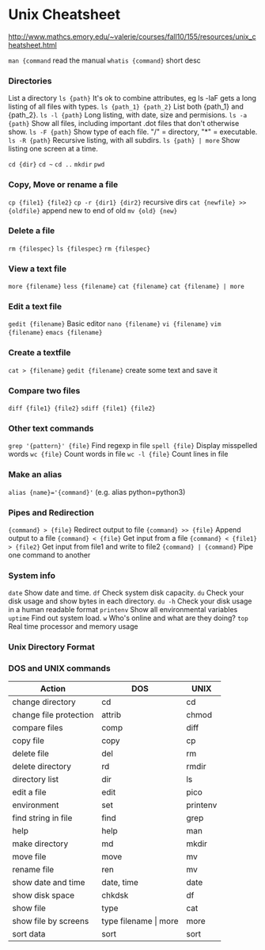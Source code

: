 # Unix Cheatsheet
http://www.mathcs.emory.edu/~valerie/courses/fall10/155/resources/unix_cheatsheet.html

`man {command` read the manual
`whatis {command}` short desc

### Directories
List a directory
`ls {path}`	It's ok to combine attributes, eg ls -laF gets a long listing of all files with types.
`ls {path_1} {path_2}`	List both {path_1} and {path_2}.
`ls -l {path}`	Long listing, with date, size and permisions.
`ls -a {path}`	Show all files, including important .dot files that don't otherwise show.
`ls -F {path}`	Show type of each file. "/" = directory, "*" = executable.
`ls -R {path}`	Recursive listing, with all subdirs.
`ls {path} | more`	Show listing one screen at a time.

`cd {dir}`
`cd ~`
`cd ..`
`mkdir`
`pwd`

### Copy, Move or rename a file
`cp {file1} {file2}`
`cp -r {dir1} {dir2}` recursive dirs
`cat {newfile} >> {oldfile}` append new to end of old
`mv {old} {new}`

### Delete a file
`rm {filespec}`
`ls {filespec}`
`rm {filespec}`

### View a text file
`more {filename}`
`less {filename}`
`cat {filename}`
`cat {filename} | more`

### Edit a text file
`gedit {filename}` Basic editor
`nano {filename}`
`vi {filename}`
`vim {filename}`
`emacs {filename}`

### Create a textfile
`cat > {filename}`
`gedit {filename}` create some text and save it

### Compare two files
`diff {file1} {file2}`
`sdiff {file1} {file2}`

### Other text commands
`grep '{pattern}' {file}` Find regexp in file
`spell {file}` Display misspelled words
`wc {file}` Count words in file
`wc -l {file}` Count lines in file

### Make an alias
`alias {name}='{command}'` (e.g. alias python=python3)

### Pipes and Redirection

`{command} > {file}` Redirect output to file
`{command} >> {file}` Append output to a file
`{command} < {file}` Get input from a file
`{command} < {file1} > {file2}` Get input from file1 and write to file2
`{command} | {command}` Pipe one command to another


### System info
`date`	    Show date and time.
`df`	        Check system disk capacity.
`du`	        Check your disk usage and show bytes in each directory.
`du -h`	    Check your disk usage in a human readable format
`printenv`	Show all environmental variables 
`uptime`	    Find out system load.
`w`	        Who's online and what are they doing?
`top`	        Real time processor and memory usage


### Unix Directory Format


### DOS and UNIX commands
|Action | DOS |	UNIX |
|-------|-----|------|
|change directory |	cd |cd|
|change file protection	|attrib	|chmod|
|compare files|	comp	|diff|
|copy file|	copy	|cp|
|delete file|	del	|rm|
|delete directory|	rd	|rmdir|
|directory list|	dir	|ls|
|edit a file|	edit	|pico|
|environment|	set	|printenv|
|find string in file|	find	|grep|
|help|	help|   man|
|make directory|	md	|mkdir|
|move file|	move	|mv|
|rename file|	ren	|mv|
|show date and time| date, time	|date|
|show disk space|	chkdsk	|df|
|show file|	type|	cat|
|show file by screens	|type filename \| more|	more
|sort data|	sort|	sort|